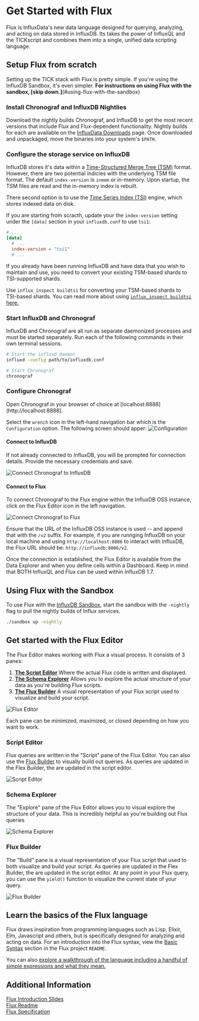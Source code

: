 # Get Started with Flux
Flux is InfluxData's new data language designed for querying, analyzing, and acting on data stored in InfluxDB.
Its takes the power of InfluxQL and the TICKscript and combines them into a single, unified data scripting language.

## Setup Flux from scratch
Setting up the TICK stack with Flux is pretty simple.
If you're using the InfluxDB Sandbox, it's even simpler.
__For instructions on using Flux with the sandbox, [skip down.]__(#using-flux-with-the-sandbox)

### Install Chronograf and InfluxDB Nightlies
Download the nightly builds Chronograf, and InfluxDB to get the most recent versions that include Flux and Flux-dependent
functionality.
Nightly builds for each are available on the [InfluxData Downloads](https://portal.influxdata.com/downloads) page.
Once downloaded and unpackaged, move the binaries into your system's `$PATH`.

### Configure the storage service on InfluxDB
InfluxDB stores it's data within a [Time-Structured Merge Tree (TSM)](https://docs.influxdata.com/influxdb/latest/concepts/storage_engine/) format. However, there are two potential indicies
with the underlying TSM file format.  The default `index-version` is `inmem` or in-memory. Upon startup, the TSM files are
read and the in-memory index is rebuilt.   

There second option is to use the [Time Series Index (TSI)](https://docs.influxdata.com/influxdb/latest/concepts/tsi-details/) engine, which stores indexed data on disk.

If you are starting from scracth, update your the `index-version` setting under the `[data]` section in your
`influxdb.conf` to use `tsi1`:

```toml
# ...
[data]
  # ...
  index-version = "tsi1"
  # ...
```

If you already have been running InfluxDB and have data that you wish to maintain and use, you need to convert your existing 
TSM-based shards to TSI-supported shards.

Use `influx_inspect buildtsi` for converting your TSM-based shards to TSI-based shards. You can read more about using [`influx_inspect buildtsi` here.](https://docs.influxdata.com/influxdb/v1.6/tools/influx_inspect/#buildtsi)

### Start InfluxDB and Chronograf
InfluxDB and Chronograf are all run as separate daemonized processes and must be started separately.
Run each of the following commands in their own terminal sessions.

```bash
# Start the influxd daemon
influxd -config path/to/influxdb.conf
```

```bash
# Start Chronograf
chronograf
```

### Configure Chronograf
Open Chronograf in your browser of choice at [localhost:8888](http://localhost:8888].

Select the `wrench` icon in the left-hand navigation bar which is the `Configuration` option.
The following screen should apper:
![Configuration](/images/config-chronograf.png)


#### Connect to InfluxDB
If not already connected to InfluxDB, you will be prompted for connection details.
Provide the necessary credentials and save.

![Connect Chronograf to InfluxDB](/images/connect-to-influxdb.png)

#### Connect to Flux
To connect Chronograf to the Flux engine within the InfluxDB OSS instance, click on the Flux Editor icon in the left navigation.

![Connect Chronograf to Flux](/images/connect-to-flux.png)

Ensure that the URL of the InfluxDB OSS instance is used -- and append that with the `/v2` suffix.
For example, if you are runnging InfluxDB on your local machine and using `http://localhost:8086` to interact with InfluxDB,
the Flux URL should be: `http://influxdb:8086/v2`.

Once the connection is established, the Flux Editor is available from the Data Explorer and when you define cells within a
Dashboard.  Keep in mind that BOTH InfluxQL and Flux can be used within InfluxDB 1.7.

## Using Flux with the Sandbox
To use Flux with the [InfluxDB Sandbox](https://github.com/influxdata/sandbox),
start the sandbox with the `-nightly` flag to pull the nightly builds of Influx services.

```bash
./sandbox up -nightly
```

## Get started with the Flux Editor
The Flux Editor makes working with Flux a visual process. It consists of 3 panes:

1. **[The Script Editor](#script-editor)** Where the actual Flux code is written and displayed.
2. **[The Schema Explorer](#schema-explorer)** Allows you to explore the actual structure of your data as you're building Flux scripts.
3. **[The Flux Builder](#flux-builder)** A visual representation of your Flux script used to visualize and build your script.

![Flux Editor](/images/flux-editor.png)

Each pane can be minimized, maximized, or closed depending on how you want to work.

### Script Editor
Flux queries are written in the "Script" pane of the Flux Editor.
You can also use the [Flux Builder](#flux-builder) to visually build out queries.
As queries are updated in the Flex Builder, the are updated in the script editor.

![Script Editor](/images/flux-editor-script.png)

### Schema Explorer
The "Explore" pane of the Flux Editor allows you to visual explore the structure of your data.
This is incredibly helpful as you're building out Flux queries

![Schema Explorer](/images/flux-editor-explore.png)

### Flux Builder
The "Build" pane is a visual representation of your Flux script that used to both visualize and build your script.
As queries are updated in the Flex Builder, the are updated in the script editor.
At any point in your Flux query, you can use the `yield()` function to visualize the current state of your query.

![Flux Builder](/images/flux-editor-build.png)

## Learn the basics of the Flux language
Flux draws inspiration from programming languages such as Lisp, Elixir, Elm,
Javascript and others, but is specifically designed for analyzing and acting on data.
For an introduction into the Flux syntax, view the
[Basic Syntax](https://github.com/influxdata/platform/blob/master/query/README.md#basic-syntax)
section in the Flux project `README`.

You can also [explore a walkthrough of the language including a handful of simple expressions and what they mean.](https://github.com/influxdata/platform/blob/nc-training/TRAIN.md#learning-flux) 

## Additional Information
[Flux Introduction Slides](https://speakerdeck.com/pauldix/flux-number-fluxlang-a-new-time-series-data-scripting-language)  
[Flux Readme](https://github.com/influxdata/platform/blob/master/query/README.md)  
[Flux Specification](https://github.com/influxdata/platform/blob/master/query/docs/SPEC.md)  
